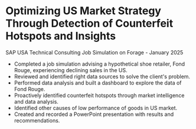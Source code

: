 # Optimizing US Market Strategy Through Detection of Counterfeit Hotspots and Insights

SAP USA Technical Consulting Job Simulation on Forage - January 2025

 * Completed a job simulation advising a hypothetical shoe retailer, Fond Rouge,
   experiencing declining sales in the US.
 * Reviewed and identified right data sources to solve the client's problem.
 * Performed data analysis and built a dashboard to explore the data of Fond Rouge.
 * Proactively identified counterfeit hotspots through market intelligence and data analysis.
 * Identified other causes of low performance of goods in US market.
 * Created and recorded a PowerPoint presentation with results and
   recommendations.

